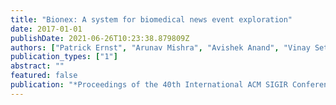 ```yaml
---
title: "Bionex: A system for biomedical news event exploration"
date: 2017-01-01
publishDate: 2021-06-26T10:23:38.879809Z
authors: ["Patrick Ernst", "Arunav Mishra", "Avishek Anand", "Vinay Setty"]
publication_types: ["1"]
abstract: ""
featured: false
publication: "*Proceedings of the 40th International ACM SIGIR Conference on Research and Development in Information Retrieval*"
---
```


